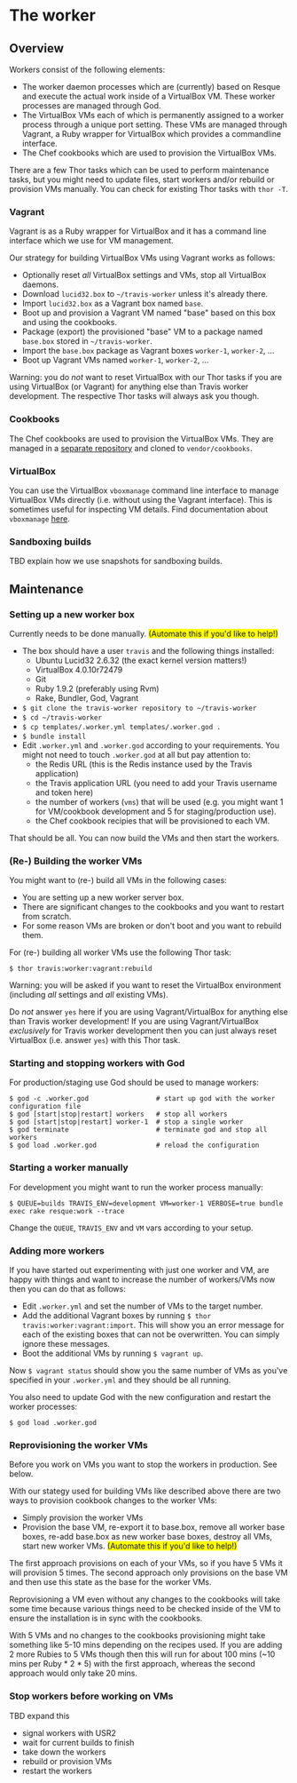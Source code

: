 # The worker

## Overview

Workers consist of the following elements:

* The worker daemon processes which are (currently) based on Resque and execute
  the actual work inside of a VirtualBox VM. These worker processes are managed
  through God.
* The VirtualBox VMs each of which is permanently assigned to a worker process
  through a unique port setting. These VMs are managed through Vagrant, a Ruby
  wrapper for VirtualBox which provides a commandline interface.
* The Chef cookbooks which are used to provision the VirtualBox VMs.

There are a few Thor tasks which can be used to perform maintenance tasks, but
you might need to update files, start workers and/or rebuild or provision VMs
manually. You can check for existing Thor tasks with `thor -T`.

### Vagrant

Vagrant is as a Ruby wrapper for VirtualBox and it has a command line interface
which we use for VM management.

Our strategy for building VirtualBox VMs using Vagrant works as follows:

* Optionally reset *all* VirtualBox settings and VMs, stop all VirtualBox
  daemons.
* Download `lucid32.box` to `~/travis-worker` unless it's already there.
* Import `lucid32.box` as a Vagrant box named `base`.
* Boot up and provision a Vagrant VM named "base" based on this box and using
  the cookbooks.
* Package (export) the provisioned "base" VM to a package named `base.box`
  stored in `~/travis-worker`.
* Import the `base.box` package as Vagrant boxes `worker-1`, `worker-2`, ...
* Boot up Vagrant VMs named `worker-1`, `worker-2`, ...

Warning: you do *not* want to reset VirtualBox with our Thor tasks if you are
using VirtualBox (or Vagrant) for anything else than Travis worker development.
The respective Thor tasks will always ask you though.

### Cookbooks

The Chef cookbooks are used to provision the VirtualBox VMs. They are managed
in a [separate repository](http://github.com/travis-ci/travis-cookbooks) and
cloned to `vendor/cookbooks`.

### VirtualBox

You can use the VirtualBox `vboxmanage` command line interface to manage
VirtualBox VMs directly (i.e. without using the Vagrant interface). This is
sometimes useful for inspecting VM details. Find documentation about `vboxmanage`
[here](http://www.virtualbox.org/manual/ch08.html).

### Sandboxing builds

TBD explain how we use snapshots for sandboxing builds.

## Maintenance

### Setting up a new worker box

Currently needs to be done manually. <span style="background-color: yellow;">(Automate this if you'd like to help!)</span>

* The box should have a user `travis` and the following things installed:
  * Ubuntu Lucid32 2.6.32 (the exact kernel version matters!)
  * VirtualBox 4.0.10r72479
  * Git
  * Ruby 1.9.2 (preferably using Rvm)
  * Rake, Bundler, God, Vagrant
* `$ git clone the travis-worker repository to ~/travis-worker`
* `$ cd ~/travis-worker`
* `$ cp templates/.worker.yml templates/.worker.god .`
* `$ bundle install`
* Edit `.worker.yml` and `.worker.god` according to your requirements. You might
  not need to touch `.worker.god` at all but pay attention to:
  * the Redis URL (this is the Redis instance used by the Travis application)
  * the Travis application URL (you need to add your Travis username and token
    here)
  * the number of workers (`vms`) that will be used (e.g. you might want 1 for
    VM/cookbook development and 5 for staging/production use).
  * the Chef cookbook recipies that will be provisioned to each VM.

That should be all. You can now build the VMs and then start the workers.

### (Re-) Building the worker VMs

You might want to (re-) build all VMs in the following cases:

* You are setting up a new worker server box.
* There are significant changes to the cookbooks and you want to restart from
  scratch.
* For some reason VMs are broken or don't boot and you want to rebuild them.

For (re-) building all worker VMs use the following Thor task:

    $ thor travis:worker:vagrant:rebuild

Warning: you will be asked if you want to reset the VirtualBox environment
(including *all* settings and *all* existing VMs).

Do *not* answer `yes` here if you are using Vagrant/VirtualBox for anything else
than Travis worker development! If you are using Vagrant/VirtualBox *exclusively*
for Travis worker development then you can just always reset VirtualBox (i.e.
answer `yes`) with this Thor task.

### Starting and stopping workers with God

For production/staging use God should be used to manage workers:

    $ god -c .worker.god                 # start up god with the worker configuration file
    $ god [start|stop|restart] workers   # stop all workers
    $ god [start|stop|restart] worker-1  # stop a single worker
    $ god terminate                      # terminate god and stop all workers
    $ god load .worker.god               # reload the configuration

### Starting a worker manually

For development you might want to run the worker process manually:

    $ QUEUE=builds TRAVIS_ENV=development VM=worker-1 VERBOSE=true bundle exec rake resque:work --trace

Change the `QUEUE`, `TRAVIS_ENV` and `VM` vars according to your setup.

### Adding more workers

If you have started out experimenting with just one worker and VM, are happy
with things and want to increase the number of workers/VMs now then you can do
that as follows:

* Edit `.worker.yml` and set the number of VMs to the target number.
* Add the additional Vagrant boxes by running `$ thor travis:worker:vagrant:import`.
  This will show you an error message for each of the existing boxes that can
  not be overwritten. You can simply ignore these messages.
* Boot the additional VMs by running `$ vagrant up`.

Now `$ vagrant status` should show you the same number of VMs as you've specified
in your `.worker.yml` and they should be all running.

You also need to update God with the new configuration and restart the worker
processes:

    $ god load .worker.god

### Reprovisioning the worker VMs

Before you work on VMs you want to stop the workers in production. See below.

With our stategy used for building VMs like described above there are two ways
to provision cookbook changes to the worker VMs:

* Simply provision the worker VMs
* Provision the base VM, re-export it to base.box, remove all worker base boxes,
  re-add base.box as new worker base boxes, destroy all VMs, start new worker
  VMs. <span style="background-color: yellow;">(Automate this if you'd like to help!)</span>

The first approach provisions on each of your VMs, so if you have 5 VMs it will
provision 5 times. The second approach only provisions on the base VM and then
use this state as the base for the worker VMs.

Reprovisioning a VM even without any changes to the cookbooks will take some time
because various things need to be checked inside of the VM to ensure the
installation is in sync with the cookbooks.

With 5 VMs and no changes to the cookbooks provisioning might take something
like 5-10 mins depending on the recipes used. If you are adding 2 more Rubies to
5 VMs though then this will run for about 100 mins (~10 mins per Ruby * 2 * 5)
with the first approach, whereas the second approach would only take 20 mins.

### Stop workers before working on VMs

TBD expand this

* signal workers with USR2
* wait for current builds to finish
* take down the workers
* rebuild or provision VMs
* restart the workers

